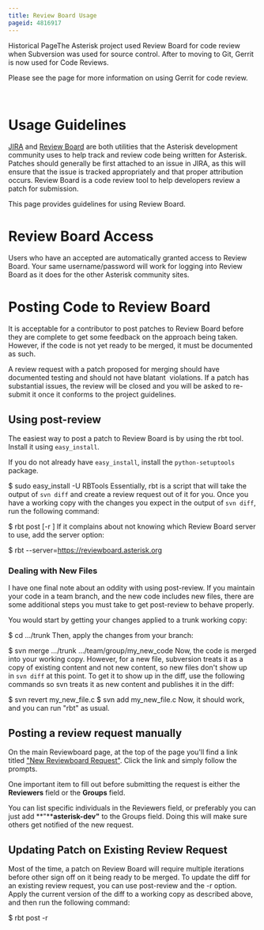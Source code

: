 ```yaml
---
title: Review Board Usage
pageid: 4816917
---
```


Historical PageThe Asterisk project used Review Board for code review when Subversion was used for source control. After to moving to Git, Gerrit is now used for Code Reviews.

Please see the  page for more information on using Gerrit for code review.

 

Usage Guidelines
================

[JIRA](https://issues.asterisk.org/jira/) and [Review Board](https://reviewboard.asterisk.org) are both utilities that the Asterisk development community uses to help track and review code being written for Asterisk. Patches should generally be first attached to an issue in JIRA, as this will ensure that the issue is tracked appropriately and that proper attribution occurs. Review Board is a code review tool to help developers review a patch for submission.

This page provides guidelines for using Review Board.

Review Board Access
===================

Users who have an accepted  are automatically granted access to Review Board. Your same username/password will work for logging into Review Board as it does for the other Asterisk community sites.

Posting Code to Review Board
============================

It is acceptable for a contributor to post patches to Review Board before they are complete to get some feedback on the approach being taken. However, if the code is not yet ready to be merged, it must be documented as such.

A review request with a patch proposed for merging should have documented testing and should not have blatant  violations. If a patch has substantial issues, the review will be closed and you will be asked to re-submit it once it conforms to the project guidelines.

Using post-review
-----------------

The easiest way to post a patch to Review Board is by using the rbt tool. Install it using `easy_install`.

If you do not already have `easy_install`, install the `python-setuptools` package.

 $ sudo easy\_install -U RBTools
Essentially, rbt is a script that will take the output of `svn diff` and create a review request out of it for you. Once you have a working copy with the changes you expect in the output of `svn diff`, run the following command:

 $ rbt post [-r <review-board-id>]
If it complains about not knowing which Review Board server to use, add the server option:

 $ rbt --server=https://reviewboard.asterisk.org
### Dealing with New Files

I have one final note about an oddity with using post-review. If you maintain your code in a team branch, and the new code includes new files, there are some additional steps you must take to get post-review to behave properly.

You would start by getting your changes applied to a trunk working copy:

 $ cd .../trunk
Then, apply the changes from your branch:

 $ svn merge .../trunk .../team/group/my\_new\_code
Now, the code is merged into your working copy. However, for a new file, subversion treats it as a copy of existing content and not new content, so new files don't show up in `svn diff` at this point. To get it to show up in the diff, use the following commands so svn treats it as new content and publishes it in the diff:

 $ svn revert my\_new\_file.c
 $ svn add my\_new\_file.c
Now, it should work, and you can run "rbt" as usual.

Posting a review request manually
---------------------------------

On the main Reviewboard page, at the top of the page you'll find a link titled ["New Reviewboard Request"](https://reviewboard.asterisk.org/r/new/). Click the link and simply follow the prompts.

One important item to fill out before submitting the request is either the **Reviewers** field or the **Groups** field. 

You can list specific individuals in the Reviewers field, or preferably you can just add **"****asterisk-dev"** to the Groups field. Doing this will make sure others get notified of the new request.

Updating Patch on Existing Review Request
-----------------------------------------

Most of the time, a patch on Review Board will require multiple iterations before other sign off on it being ready to be merged. To update the diff for an existing review request, you can use post-review and the -r option. Apply the current version of the diff to a working copy as described above, and then run the following command:

 $ rbt post -r <review request number>
